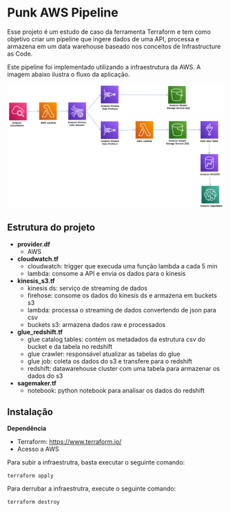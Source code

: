 # Punk AWS Pipeline

Esse projeto é um estudo de caso da ferramenta Terraform e tem como objetivo criar um pipeline que ingere dados de uma API, processa e armazena em um data warehouse baseado nos conceitos de Infrastructure as Code.

Este pipeline foi implementado utilizando a infraestrutura da AWS. A imagem abaixo ilustra o fluxo da aplicação.

![alt text](https://github.com/arthurbatista/punk/blob/main/punk_architecture_diagram.png?raw=true)


## Estrutura do projeto
- **provider.df**
  - AWS
- **cloudwatch.tf**
  - cloudwatch: trigger que execuda uma função lambda a cada 5 min
  - lambda: consome a API e envia os dados para o kinesis
- **kinesis_s3.tf**
  - kinesis ds: serviço de streaming de dados
  - firehose: consome os dados do kinesis ds e armazena em buckets s3
  - lambda: processa o streaming de dados convertendo de json para csv
  - buckets s3: armazena dados raw e processados
- **glue_redshift.tf**
  - glue catalog tables: contém os metadados da estrutura csv do bucket e da tabela no redshift
  - glue crawler: responsável atualizar as tabelas do glue
  - glue job: coleta os dados do s3 e transfere para o redshift
  - redshift: datawarehouse cluster com uma tabela para armazenar os dados do s3
- **sagemaker.tf**
  - notebook: python notebook para analisar os dados do redshift


## Instalação

**Dependência**
- Terraform: https://www.terraform.io/
- Acesso a AWS 

Para subir a infraestrutra, basta executar o seguinte comando:

```
terraform apply
```

Para derrubar a infraestrutra, execute o seguinte comando:

```
terraform destroy
```

